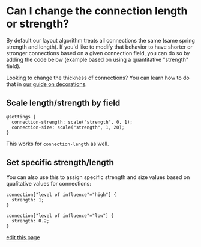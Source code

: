 # Can I change the connection length or strength?

By default our layout algorithm treats all connections the same (same spring strength and length). If you'd like to modify that behavior to have shorter or stronger connections based on a given connection field, you can do so by adding the code below (example based on using a quantitative "strength" field).

<p class="alert alert-info">
Looking to change the thickness of connections? You can learn how to do that in <a class="alert-link" href="/guides/decorate.html#refine-your-decorations">our guide on decorations</a>.
</p>

## Scale length/strength by field

```
@settings {
  connection-strength: scale("strength", 0, 1);
  connection-size: scale("strength", 1, 20);
}
```

This works for `connection-length` as well.

## Set specific strength/length

You can also use this to assign specific strength and size values based on qualitative values for connections:

```
connection["level of influence"="high"] {
  strength: 1;
}

connection["level of influence"="low"] {
  strength: 0.2;
}

```

<span class="edit-link"><a href="https://github.com/kumu/docs/blob/master/faq/how-to-change-length-of-connections.md" target="_blank"><i class="fa fa-github"></i> edit this page</a></span>
